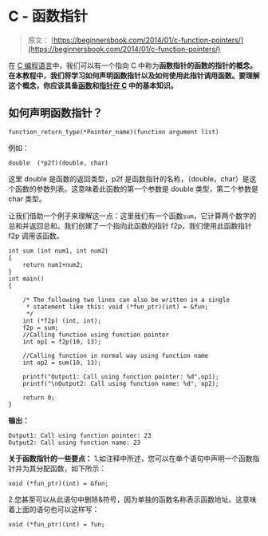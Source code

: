 # C - 函数指针

> 原文： [https://beginnersbook.com/2014/01/c-function-pointers/](https://beginnersbook.com/2014/01/c-function-pointers/)

在 [C 编程语言](https://beginnersbook.com/2014/01/c-tutorial-for-beginners-with-examples/)中，我们可以有一个指向 C 中称为**函数指针的函数的指针的概念。在本教程中，我们将学习如何声明函数指针以及如何使用此指针调用函数。要理解这个概念，你应该具备[函数](https://beginnersbook.com/2014/01/c-functions-examples/)和[指针在 C](https://beginnersbook.com/2014/01/c-pointers/) 中的基本知识。**

## 如何声明函数指针？

```
function_return_type(*Pointer_name)(function argument list)
```

例如：

```
double  (*p2f)(double, char)
```

这里 double 是函数的返回类型，p2f 是函数指针的名称，（double，char）是这个函数的参数列表。这意味着此函数的第一个参数是 double 类型，第二个参数是 char 类型。

让我们借助一个例子来理解这一点：这里我们有一个函数`sum`，它计算两个数字的总和并返回总和。我们创建了一个指向此函数的指针 f2p，我们使用此函数指针 f2p 调用该函数。

```
int sum (int num1, int num2)
{
    return num1+num2;
}
int main()
{

    /* The following two lines can also be written in a single
     * statement like this: void (*fun_ptr)(int) = &fun;
     */
    int (*f2p) (int, int);
    f2p = sum;
    //Calling function using function pointer
    int op1 = f2p(10, 13);

    //Calling function in normal way using function name
    int op2 = sum(10, 13);

    printf("Output1: Call using function pointer: %d",op1);
    printf("\nOutput2: Call using function name: %d", op2);

    return 0;
}

```

**输出：**

```
Output1: Call using function pointer: 23
Output2: Call using function name: 23
```

**关于函数指针的一些要点：**
1.如注释中所述，您可以在单个语句中声明一个函数指针并为其分配函数，如下所示：

```
void (*fun_ptr)(int) = &fun;
```

2.您甚至可以从此语句中删除&符号，因为单独的函数名称表示函数地址。这意味着上面的语句也可以这样写：

```
void (*fun_ptr)(int) = fun;
```